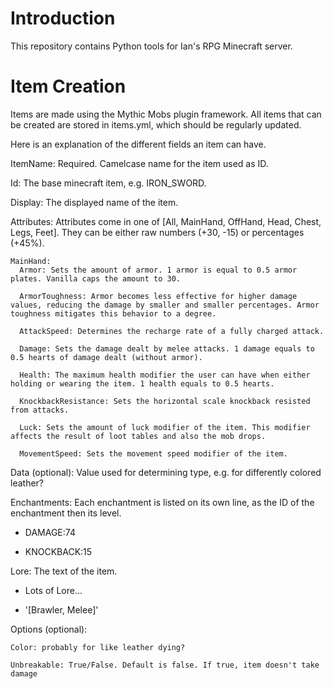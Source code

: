 # Introduction

This repository contains Python tools for Ian's RPG Minecraft server.

# Item Creation
Items are made using the Mythic Mobs plugin framework. All items that can be created are stored in items.yml, which should be regularly updated.

Here is an explanation of the different fields an item can have.

ItemName: Required. Camelcase name for the item used as ID.

  Id: The base minecraft item, e.g. IRON_SWORD.

  Display: The displayed name of the item.

  Attributes: Attributes come in one of [All, MainHand, OffHand, Head, Chest, Legs, Feet]. They can be either raw numbers (+30, -15) or percentages (+45%).

    MainHand:
      Armor: Sets the amount of armor. 1 armor is equal to 0.5 armor plates. Vanilla caps the amount to 30.

      ArmorToughness: Armor becomes less effective for higher damage values, reducing the damage by smaller and smaller percentages. Armor toughness mitigates this behavior to a degree.

      AttackSpeed: Determines the recharge rate of a fully charged attack.

      Damage: Sets the damage dealt by melee attacks. 1 damage equals to 0.5 hearts of damage dealt (without armor).

      Health: The maximum health modifier the user can have when either holding or wearing the item. 1 health equals to 0.5 hearts.

      KnockbackResistance: Sets the horizontal scale knockback resisted from attacks.

      Luck: Sets the amount of luck modifier of the item. This modifier affects the result of loot tables and also the mob drops.

      MovementSpeed: Sets the movement speed modifier of the item.

  Data (optional): Value used for determining type, e.g. for differently colored leather? 

  Enchantments: Each enchantment is listed on its own line, as the ID of the enchantment then its level.

  - DAMAGE:74

  - KNOCKBACK:15

  Lore: The text of the item. 

  - Lots of Lore...

  - '[Brawler, Melee]'

  Options (optional): 

    Color: probably for like leather dying?

    Unbreakable: True/False. Default is false. If true, item doesn't take damage 